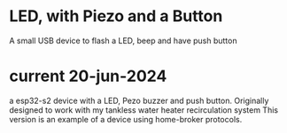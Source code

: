 # LED, with Piezo and a Button

A small USB device to flash a LED, beep and have push button

# current 20-jun-2024

a esp32-s2 device with a LED, Pezo buzzer and push button.
Originally designed to work with my tankless water heater recirculation system
This version is an example of a device using home-broker protocols.

